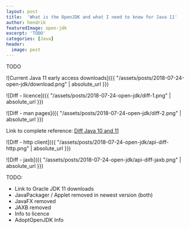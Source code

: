 ```yaml
---
layout: post
title:  'What is the OpenJDK and what I need to know for Java 11'
author: hendrik
featuredImage: open-jdk
excerpt: 'TODO'
categories: [Java]
header:
  image: post
---
```

TODO

![Current Java 11 early access downloads]({{ "/assets/posts/2018-07-24-open-jdk/download.png" | absolute_url }})

![Diff - licence]({{ "/assets/posts/2018-07-24-open-jdk/diff-1.png" | absolute_url }})

![Diff - man pages]({{ "/assets/posts/2018-07-24-open-jdk/diff-2.png" | absolute_url }})


Link to complete reference:
[Diff Java 10 and 11](https://gunnarmorling.github.io/jdk-api-diff/jdk10-jdk11-api-diff.html#java.lang.ref.Reference)

![Diff - http client]({{ "/assets/posts/2018-07-24-open-jdk/api-diff-http.png" | absolute_url }})

![Diff - jaxb]({{ "/assets/posts/2018-07-24-open-jdk/api-diff-jaxb.png" | absolute_url }})


TODO:

* Link to Oracle JDK 11 downloads
* JavaPackager / Applet removed in newest version (both)
* JavaFX removed
* JAXB removed
* Info to licence
* AdoptOpenJDK Info